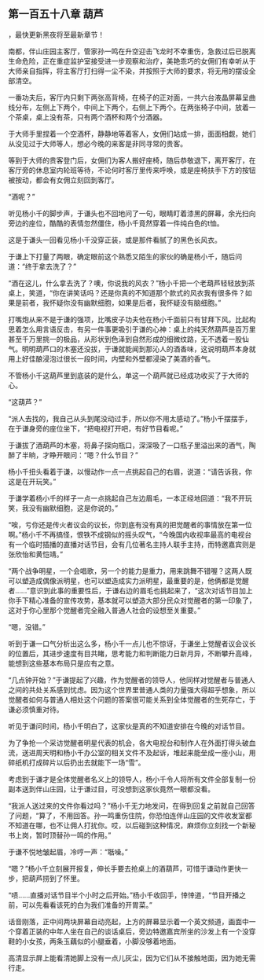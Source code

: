## 第一百五十八章 葫芦
，最快更新黑夜将至最新章节！

南都，伴山庄园主客厅，管家孙一鸣在升空迎击飞龙时不幸重伤，急救过后已脱离生命危险，正在重症监护室接受进一步观察和治疗，美艳乖巧的女佣们有幸听从于大师亲自指挥，将主客厅打扫得一尘不染，并按照于大师的要求，将无用的摆设全部清空。

一番功夫后，客厅内只剩下两张高背椅，在椅子的正对面，一共六台液晶屏幕呈曲线分布，左侧上下两个，中间上下两个，右侧上下两个。在两张椅子中间，放着一个茶桌，桌上没有茶，只有两个酒杯和两个分酒器。

于大师手里捏着一个空酒杯，静静地等着客人，女佣们站成一排，面面相觑，她们从没见过于大师等人，想必今晚的来客是非同寻常的贵客。

等到于大师的贵客登门后，女佣们为客人搬好座椅，随后恭敬退下，离开客厅，在客厅旁的休息室内轮班等待，不论何时客厅里传来呼唤，或是座椅扶手下方的按钮被按动，都会有女佣立刻回到客厅。

“酒呢？”

听见杨小千的脚步声，于谦头也不回地问了一句，眼睛盯着漆黑的屏幕，余光扫向旁边的座位，酷酷的表情忽然僵住，杨小千竟然穿着一件纯白色的t恤。

这是于谦头一回看见杨小千没穿正装，或是那件看腻了的黑色长风衣。

于谦上下打量了两眼，确定眼前这个熟悉又陌生的家伙的确是杨小千，随后问道：“终于拿去洗了？”

“酒在这儿，什么拿去洗了？噢，你说我的风衣？”杨小千把一个老葫芦轻轻放到茶桌上，笑道，“你在讲笑话吗？还是你真的不知道那个款式的风衣我有很多件？如果是前者，我怀疑你没有幽默细胞，如果是后者，我怀疑没有脑细胞。”

打嘴炮从来不是于谦的强项，比嘴皮子功夫他在杨小千面前只有甘拜下风。比起构思着怎么用言语反击，有另一件事更吸引于谦的心神：桌上的纯天然葫芦是百万里甚至千万里挑一的极品，从形状到色泽到自然形成的细微纹路，无不透着一股仙气。明明葫芦口的木塞还没拔，于谦就能闻到那沁人的酒香味，这说明葫芦本身就用上好佳酿浸泡过很长一段时间，内壁和外壁都浸染了美酒的香气。

不管杨小千这葫芦里到底装的是什么，单这一个葫芦就已经成功收买了于大师的心。

“这葫芦？”

“派人去找的，我自己从头到尾没动过手，所以你不用太感动了。”杨小千摆摆手，在于谦身旁的座位坐下，“把电视打开吧，有好节目看呢。”

于谦拔了酒葫芦的木塞，将鼻子探向瓶口，深深吸了一口瓶子里溢出来的酒气，陶醉了半晌，才睁开眼问：“嗯？什么节目？”

杨小千扭头看着于谦，以慢动作一点一点挑起自己的右眉，说道：“请告诉我，你这是在开玩笑。”

于谦学着杨小千的样子一点一点挑起自己左边眉毛，一本正经地回道：“我不开玩笑，我没有幽默细胞，这是你说的。”

“唉，亏你还是传火者议会的议长，你到底有没有真的把觉醒者的事情放在第一位啊。”杨小千不再搞怪，恨铁不成钢似的摇头叹气，“今晚国内收视率最高的电视台有一个临时插播的直播对话节目，会有几位著名主持人联手主持，而特邀嘉宾则是张欣怡和黄恺靖。”

“两个战争明星，一个会唱歌，另一个的能力是重力，用来跳舞不错喔？这两人既可以塑造成偶像派明星，也可以塑造成实力派明星，最重要的是，他俩都是觉醒者……”意识到此事的重要性后，于谦右边的眉毛也挑起来了，“这次对话节目加上你手下精心准备的宣传攻势，基本就可以塑造大部分民众对觉醒者的第一印象了，这对于你心里那个觉醒者完全融入普通人社会的设想至关重要。”

“嗯，没错。”

听到于谦一口气分析出这么多，杨小千一点儿也不惊讶，于谦坐上觉醒者议会议长的位置后，其进步速度有目共睹，思考能力和判断能力日新月异，不断攀升高峰，能想到这些基本布局只是应有之意。

“几点钟开始？”于谦提起了兴趣，作为觉醒者的领导人，他同样对觉醒者与普通人之间的共处关系感到忧虑。因为这个世界里普通人类的力量强大得超乎想象，所以觉醒者如何与普通人相处这个问题的答案很可能关系到全体觉醒者的生死存亡，于谦必须慎重对待。

听见于谦问时间，杨小千明白了，这家伙是真的不知道安排在今晚的对话节目。

为了争抢一个采访觉醒者明星代表的机会，各大电视台和制作人在外面打得头破血流，送进周天明和杨小千办公室的相关文件不及起诉，堆起来能垒成一座小山，用碎纸机打成碎片以后扔出去就能下一场“雪”。

考虑到于谦才是全体觉醒者名义上的领导人，杨小千令人将所有文件全部复制一份副本送到伴山庄园，让于谦过目，可没想到这家伙竟然一眼都没看。

“我派人送过来的文件你看过吗？”杨小千无力地发问，在得到回复之前就自己回答了问题，“算了，不用回答。孙一鸣重伤住院，你恐怕连伴山庄园的文件收发室都不知道在哪，也不让佣人打扰你。哎，以后碰到这种情况，麻烦你立刻找一个新秘书上岗，暂时顶替孙一鸣的作用。”

于谦不悦地皱起眉，冷哼一声：“聒噪。”

“嗯？”杨小千立刻展开报复，伸长手要去抢桌上的酒葫芦，可惜于谦动作更快一步，把葫芦捞到了怀里。

“啧……直播对话节目半个小时之后开始。”杨小千收回手，悻悻道，“节目开播之前，可以先看看该死的白为我们准备的开胃菜。”

话音刚落，正中间两块屏幕自动亮起，上方的屏幕显示着一个英文频道，画面中一个穿着正装的中年人坐在自己的谈话桌后，旁边特邀嘉宾所坐的沙发上有一个没穿鞋的小女孩，两条玉藕似的小腿垂着，小脚没够着地面。

高清显示屏上能看清她脚上没有一点儿灰尘，因为它们从不接触地面，因为她无需行走。


